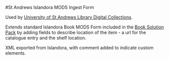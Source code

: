 #St Andrews Islandora MODS Ingest Form

Used by [University of St Andrews Library Digital Collections](http://arts.st-andrews.ac.uk/digitalcollections).

Extends standard Islandora Book MODS Form included in the [Book Solution Pack](https://github.com/Islandora/islandora_solution_pack_book) by adding fields to describe location of the item - a url for the catalogue entry and the shelf location.

XML exported from Islandora, with comment added to indicate custom elements.

